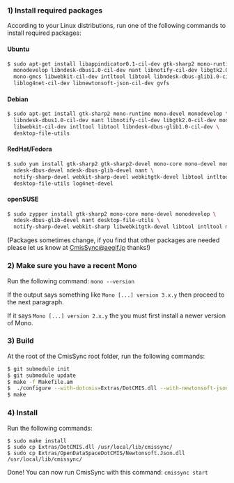 ### 1) Install required packages

According to your Linux distributions, run one of the following commands to install required packages:

#### Ubuntu

```bash
$ sudo apt-get install libappindicator0.1-cil-dev gtk-sharp2 mono-runtime mono-devel \
  monodevelop libndesk-dbus1.0-cil-dev nant libnotify-cil-dev libgtk2.0-cil-dev mono-mcs \
  mono-gmcs libwebkit-cil-dev intltool libtool libndesk-dbus-glib1.0-cil-dev \
  liblog4net-cil-dev libnewtonsoft-json-cil-dev gvfs
```

#### Debian

```bash
$ sudo apt-get install gtk-sharp2 mono-runtime mono-devel monodevelop \
  libndesk-dbus1.0-cil-dev nant libnotify-cil-dev libgtk2.0-cil-dev mono-mcs mono-gmcs \
  libwebkit-cil-dev intltool libtool libndesk-dbus-glib1.0-cil-dev \
  desktop-file-utils
```

#### RedHat/Fedora

```bash
$ sudo yum install gtk-sharp2 gtk-sharp2-devel mono-core mono-devel monodevelop \
  ndesk-dbus-devel ndesk-dbus-glib-devel nant \
  notify-sharp-devel webkit-sharp-devel webkitgtk-devel libtool intltool \
  desktop-file-utils log4net-devel
```

#### openSUSE

```bash
$ sudo zypper install gtk-sharp2 mono-core mono-devel monodevelop \
  ndesk-dbus-glib-devel nant desktop-file-utils \
  notify-sharp-devel webkit-sharp libwebkitgtk-devel libtool intltool make log4net
```

(Packages sometimes change, if you find that other packages are needed please let us know at CmisSync@aegif.jp thanks!)

### 2) Make sure you have a recent Mono

Run the following command: `mono --version`

If the output says something like `Mono [...] version 3.x.y` then proceed to the next paragraph.

If it says `Mono [...] version 2.x.y` the you must first install a newer version of Mono.

### 3) Build

At the root of the CmisSync root folder, run the following commands:

```bash
$ git submodule init
$ git submodule update
$ make -f Makefile.am
$  ./configure --with-dotcmis=Extras/DotCMIS.dll --with-newtonsoft-json=Extras/Newtonsoft.Json.dll
$ make
```

### 4) Install

Run the following commands:

```
$ sudo make install
$ sudo cp Extras/DotCMIS.dll /usr/local/lib/cmissync/
$ sudo cp Extras/OpenDataSpaceDotCMIS/Newtonsoft.Json.dll /usr/local/lib/cmissync/
```

Done! You can now run CmisSync with this command: `cmissync start`
